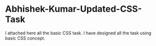 # Abhishek-Kumar-Updated-CSS-Task
I attached here all the basic CSS task. I have designed all the task using basic CSS concept.
